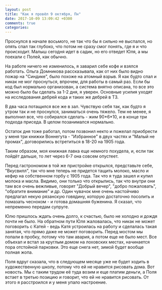 ```yaml
---
layout: post
title: "Как я провёл 9 октября, Пн"
date: 2017-10-09 13:09:42 +0300
comments: true
categories: 
---
```

Проснулся в начале восьмого, не так что бы я сильно не выспался, но опять спал так глубоко, что потом не сразу смог понять, где я и что происходит. Малыш сегодня идет в садик, но его отведет Юля, а мы поехали с Полей, как обычно.

На работе ничего не изменилось, я заварил себе кофе и взялся работать. Ольга Домникова рассказывала, как от них было видно пожар на "Синдике", было похоже на атомный взрыв. Я как будто спал и никак не мог проснуться, впрочем, для работы в самый раз. Если бы код был нормально организован, а система внятно описана, то все это можно было бы сделать за 1-2 дня, я уверен. Основные усилия уходят на исследования дебрей кода и таких же дебрей в ТЗ.

В два часа потащился все же в зал. Чувствую себя так, как будто я утром так и не проснулся, заниматься очень тяжело. Тем не менее, я выполнил все, что собирался сделать - жим 90\*6\*10, и в конце три подхода приседа. В целом позанимался нормально.

Остаток дня тоже работал, потом позвонил некто и пожелал приобрести у меня три книжки Воннегута - "Избранное" в двух частях и "Малый не промах", договорились встретиться в 18-20 на 1905 года.

Таким образом, моя книжная лавка еще немного похудела, и, если так пойдёт дальше, то лет через 6-7 она совсем опустеет.

Перед гастрономом в той же пристройке открылся, представьте себе, "Вкусвилл", так что мне теперь не придется тащить молоко, масло и кефир на собственном горбу с 1905 года. Так что я туда зашел и купил молока и масла. Видимо, они только что открылись, так что внутри они там все очень вежливые, говорят "Добрый вечер", "добро пожаловать", "обратите внимание" и др. Один чувачок мне очень настойчиво предлагал некую рязанскую говядину, которую достаточно посолить и помазать чесноком - и готова домашняя буженина. Я сказал, что непременно передам супруге. 

Юлю пришлось ждать очень долго, к счастью, было не холодно и дождя почти не было. На обратном пути Юля жаловалась, что никак не может поговорить с Катей - ведь Катя устроилась на работу и сделалась такая занятая, что прямо даже не может поговорить. Перед мостом мы попали в пробку, потому что там авария, а потом еще не было мест. Все объехал и встал за круглым домом на лоховских местах, начинается пора отстойной парковки. Это еще снега нет, зимой будет вообще полная жопа.

Поля вдруг сказала, что в следующем месяце уже не будет ходить в художественную школу, потому что ей не нравится рисовать дома. Вот новость. Мы с таким трудом её туда возим и еще платим деньги, а Поля встает в третью позицию и говорит, что ей не нравится рисовать. От этого я расстроился и у меня упало настроение.